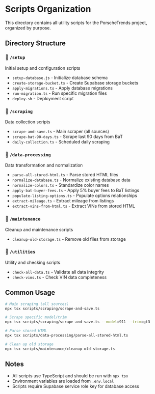 # Scripts Organization

This directory contains all utility scripts for the PorscheTrends project, organized by purpose.

## Directory Structure

### 📂 `/setup`
Initial setup and configuration scripts
- `setup-database.js` - Initialize database schema
- `create-storage-bucket.ts` - Create Supabase storage buckets
- `apply-migrations.ts` - Apply database migrations
- `run-migration.ts` - Run specific migration files
- `deploy.sh` - Deployment script

### 📂 `/scraping`
Data collection scripts
- `scrape-and-save.ts` - Main scraper (all sources)
- `scrape-bat-90-days.ts` - Scrape last 90 days from BaT
- `daily-collection.ts` - Scheduled daily scraping

### 📂 `/data-processing`
Data transformation and normalization
- `parse-all-stored-html.ts` - Parse stored HTML files
- `normalize-database.ts` - Normalize existing database data
- `normalize-colors.ts` - Standardize color names
- `apply-bat-buyer-fees.ts` - Apply 5% buyer fees to BaT listings
- `populate-listing-options.ts` - Populate options relationships
- `extract-mileage.ts` - Extract mileage from listings
- `extract-vins-from-html.ts` - Extract VINs from stored HTML

### 📂 `/maintenance`
Cleanup and maintenance scripts
- `cleanup-old-storage.ts` - Remove old files from storage

### 📂 `/utilities`
Utility and checking scripts
- `check-all-data.ts` - Validate all data integrity
- `check-vins.ts` - Check VIN data completeness

## Common Usage

```bash
# Main scraping (all sources)
npx tsx scripts/scraping/scrape-and-save.ts

# Scrape specific model/trim
npx tsx scripts/scraping/scrape-and-save.ts --model=911 --trim=gt3

# Parse stored HTML
npx tsx scripts/data-processing/parse-all-stored-html.ts

# Clean up old storage
npx tsx scripts/maintenance/cleanup-old-storage.ts
```

## Notes
- All scripts use TypeScript and should be run with `npx tsx`
- Environment variables are loaded from `.env.local`
- Scripts require Supabase service role key for database access